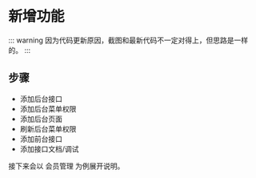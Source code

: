 # 新增功能

::: warning 
因为代码更新原因，截图和最新代码不一定对得上，但思路是一样的。
:::

## 步骤

- 添加后台接口
- 添加后台菜单权限
- 添加后台页面
- 刷新后台菜单权限
- 添加前台接口
- 添加接口文档/调试  

接下来会以 会员管理 为例展开说明。
